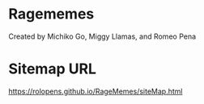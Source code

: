 # Ragememes

Created by Michiko Go, Miggy Llamas, and Romeo Pena

# Sitemap URL

https://rolopens.github.io/RageMemes/siteMap.html
